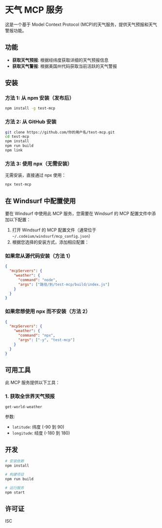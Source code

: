 # 天气 MCP 服务

这是一个基于 Model Context Protocol (MCP)的天气服务，提供天气预报和天气警报功能。

## 功能

- **获取天气预报**: 根据经纬度获取详细的天气预报信息
- **获取天气警报**: 根据美国州代码获取当前活跃的天气警报

## 安装

### 方法 1: 从 npm 安装（发布后）

```bash
npm install -g test-mcp
```

### 方法 2: 从 GitHub 安装

```bash
git clone https://github.com/你的用户名/test-mcp.git
cd test-mcp
npm install
npm run build
npm link
```

### 方法 3: 使用 npx（无需安装）

无需安装，直接通过 npx 使用：

```bash
npx test-mcp
```

## 在 Windsurf 中配置使用

要在 Windsurf 中使用此 MCP 服务，您需要在 Windsurf 的 MCP 配置文件中添加以下配置：

1. 打开 Windsurf 的 MCP 配置文件（通常位于`~/.codeium/windsurf/mcp_config.json`）
2. 根据您选择的安装方式，添加相应配置：

### 如果您从源代码安装（方法 1）

```json
{
  "mcpServers": {
    "weather": {
      "command": "node",
      "args": ["路径/到/test-mcp/build/index.js"]
    }
  }
}
```

### 如果您想使用 npx 而不安装（方法 2）

```json
{
  "mcpServers": {
    "weather": {
      "command": "npx",
      "args": ["-y", "test-mcp"]
    }
  }
}
```

## 可用工具

此 MCP 服务提供以下工具：

### 1. 获取全世界天气预报

```
get-world-weather
```

参数:

- `latitude`: 纬度 (-90 到 90)
- `longitude`: 经度 (-180 到 180)


## 开发

```bash
# 安装依赖
npm install

# 构建项目
npm run build

# 运行服务
npm start
```

## 许可证

ISC
